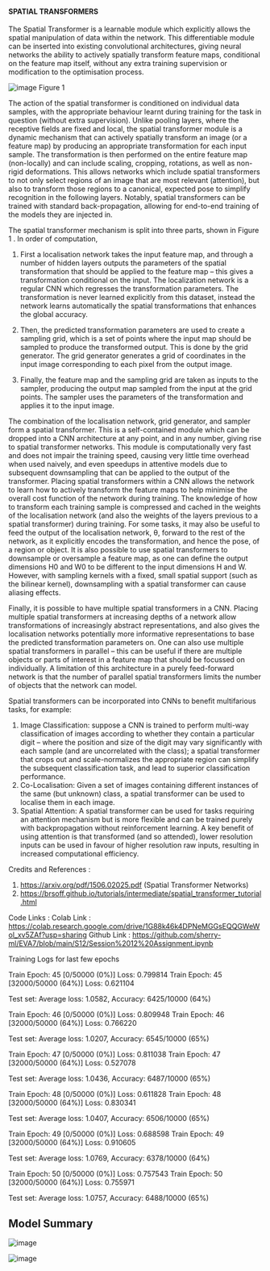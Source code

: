 #### SPATIAL TRANSFORMERS

The Spatial Transformer is a learnable module which explicitly allows the spatial manipulation of data within the network. This differentiable module can be inserted into existing convolutional architectures, giving neural networks the ability to actively spatially transform feature maps, conditional on the feature map itself, without any extra training supervision or modification to the optimisation process.

![image](https://user-images.githubusercontent.com/67177106/147401679-62b0bf2b-80b9-4297-aee5-b039b9082109.png)
Figure 1

The action of the spatial transformer is conditioned on individual data samples, with the appropriate behaviour learnt during training for the task in question (without extra supervision). Unlike pooling layers, where the receptive fields are fixed and local, the spatial transformer module is a dynamic mechanism that can actively spatially transform an image (or a feature map) by producing an appropriate transformation for each input sample. The transformation is then performed on the entire feature map (non-locally) and
can include scaling, cropping, rotations, as well as non-rigid deformations. This allows networks which include spatial transformers to not only select regions of an image that are most relevant (attention), but also to transform those regions to a canonical, expected pose to simplify recognition in the following layers. Notably, spatial transformers can be trained with standard back-propagation, allowing for end-to-end training of the models they are injected in.

The spatial transformer mechanism is split into three parts, shown in Figure 1 . In order of computation, 

1) First a localisation network takes the input feature map, and through a number of hidden layers outputs the parameters of the spatial transformation that should be applied to the feature map – this gives a transformation conditional on the input. The localization network is a regular CNN which regresses the transformation parameters. The transformation is never learned explicitly from this dataset, instead the network learns automatically the spatial transformations that enhances the global accuracy.

2) Then, the predicted transformation parameters are used to create a sampling grid, which is a set of points where the input map should be sampled to produce the transformed output. This is done by the grid generator. The grid generator generates a grid of coordinates in the input image corresponding to each pixel from the output image.

3) Finally, the feature map and the sampling grid are taken as inputs to the sampler, producing the output map sampled from the input at the grid points. The sampler uses the parameters of the transformation and applies it to the input image.

The combination of the localisation network, grid generator, and sampler form a spatial transformer. This is a self-contained module which can be dropped into a CNN architecture at any point, and in any number, giving rise to spatial transformer networks. This module is computationally very fast and does not impair the training speed, causing very little time overhead when used naively, and even speedups in attentive models due to subsequent downsampling that can be applied to the output of the transformer. Placing spatial transformers within a CNN allows the network to learn how to actively transform the feature maps to help minimise the overall cost function of the network during training. The knowledge of how to transform each training sample is compressed and cached in the weights of the localisation network (and also the weights of the layers previous to a spatial transformer) during training. For some tasks, it may also be useful to feed the output of the localisation network, θ, forward to the rest of the network, as it explicitly encodes the transformation, and hence the pose, of a region or object. It is also possible to use spatial transformers to downsample or oversample a feature map, as one can define the output dimensions H0 and W0 to be different to the input dimensions H and W. However, with sampling kernels with a fixed, small spatial support (such as the bilinear kernel), downsampling with a spatial transformer can cause aliasing effects.

Finally, it is possible to have multiple spatial transformers in a CNN. Placing multiple spatial transformers at increasing depths of a network allow transformations of increasingly abstract representations, and also gives the localisation networks potentially more informative representations to base the predicted transformation parameters on. One can also use multiple spatial transformers in parallel – this can be useful if there are multiple objects or parts of interest in a feature map that should be
focussed on individually. A limitation of this architecture in a purely feed-forward network is that the number of parallel spatial transformers limits the number of objects that the network can model.

Spatial transformers can be incorporated into CNNs to benefit multifarious tasks, for example:
1) Image Classification: suppose a CNN is trained to perform multi-way classification of images according to whether they contain a particular digit – where the position and size of the digit may vary significantly with each sample (and are uncorrelated with the class); a spatial transformer that crops out and scale-normalizes the appropriate region can simplify the subsequent classification task, and lead to superior classification performance.
2) Co-Localisation: Given a set of images containing different instances of the same (but unknown) class, a spatial transformer can be used to localise them in each image.
3) Spatial Attention: A spatial transformer can be used for tasks requiring an attention mechanism but is more flexible and can be trained purely with backpropagation without reinforcement learning. A key benefit of using attention is that transformed (and so attended), lower resolution inputs can be used in favour of higher resolution raw inputs, resulting in increased computational efficiency.

Credits and References : 
1) https://arxiv.org/pdf/1506.02025.pdf (Spatial Transformer Networks)
2) https://brsoff.github.io/tutorials/intermediate/spatial_transformer_tutorial.html


Code Links : Colab Link : https://colab.research.google.com/drive/1G88k46k4DPNeMGGsEQQGWeWol_xv5ZAf?usp=sharing
Github Link : https://github.com/sherry-ml/EVA7/blob/main/S12/Session%2012%20Assignment.ipynb

Training Logs for last few epochs

Train Epoch: 45 [0/50000 (0%)]	Loss: 0.799814
Train Epoch: 45 [32000/50000 (64%)]	Loss: 0.621104

Test set: Average loss: 1.0582, Accuracy: 6425/10000 (64%)

Train Epoch: 46 [0/50000 (0%)]	Loss: 0.809948
Train Epoch: 46 [32000/50000 (64%)]	Loss: 0.766220

Test set: Average loss: 1.0207, Accuracy: 6545/10000 (65%)

Train Epoch: 47 [0/50000 (0%)]	Loss: 0.811038
Train Epoch: 47 [32000/50000 (64%)]	Loss: 0.527078

Test set: Average loss: 1.0436, Accuracy: 6487/10000 (65%)

Train Epoch: 48 [0/50000 (0%)]	Loss: 0.611828
Train Epoch: 48 [32000/50000 (64%)]	Loss: 0.830341

Test set: Average loss: 1.0407, Accuracy: 6506/10000 (65%)

Train Epoch: 49 [0/50000 (0%)]	Loss: 0.688598
Train Epoch: 49 [32000/50000 (64%)]	Loss: 0.910605

Test set: Average loss: 1.0769, Accuracy: 6378/10000 (64%)

Train Epoch: 50 [0/50000 (0%)]	Loss: 0.757543
Train Epoch: 50 [32000/50000 (64%)]	Loss: 0.755971

Test set: Average loss: 1.0757, Accuracy: 6488/10000 (65%)


Model Summary 
-------------------------------------
![image](https://user-images.githubusercontent.com/67177106/147410518-bd4a6fcf-084a-4056-bb50-5e1fe1b6d9cc.png)

![image](https://user-images.githubusercontent.com/67177106/147410567-c8bea9f5-1c46-4fbe-9a0a-cddf6c1ae0db.png)

